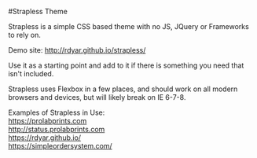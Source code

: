 #Strapless Theme

Strapless is a simple CSS based theme with no JS, JQuery or Frameworks to rely on.

Demo site: http://rdyar.github.io/strapless/

Use it as a starting point and add to it if there is something you need that isn't included.

Strapless uses Flexbox in a few places, and should work on all modern browsers and devices, but will likely break on IE 6-7-8.

Examples of Strapless in Use:  
https://prolabprints.com  
http://status.prolabprints.com  
https://rdyar.github.io/  
https://simpleordersystem.com/  
